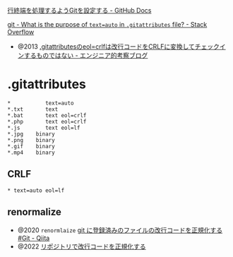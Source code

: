 [行終端を処理するようGitを設定する - GitHub Docs](https://docs.github.com/ja/get-started/getting-started-with-git/configuring-git-to-handle-line-endings)

[git - What is the purpose of `text=auto` in `.gitattributes` file? - Stack Overflow](https://stackoverflow.com/questions/21472971/what-is-the-purpose-of-text-auto-in-gitattributes-file)
- @2013 [.gitattributesのeol=crlfは改行コードをCRLFに変換してチェックインするものではない - エンジニア的考察ブログ](https://chryfopp.hatenablog.com/entry/2013/04/13/113754)

# .gitattributes

```git
*           text=auto
*.txt       text
*.bat       text eol=crlf
*.php       text eol=crlf
*.js        text eol=lf
*.jpg    binary
*.png    binary
*.gif    binary
*.mp4    binary
```

## CRLF

```
* text=auto eol=lf

```

## renormalize

- @2020 `renormlaize` [git に登録済みのファイルの改行コードを正規化する #Git - Qiita](https://qiita.com/m-tmatma/items/cfff9f2c60a26fde802d)
- @2022 [リポジトリで改行コードを正規化する](https://zenn.dev/murnana/articles/eol-and-gitattributes)

